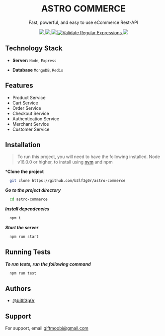 <div align="center">
  <h1>ASTRO COMMERCE</h1>
  <p>Fast, powerful, and easy to use eCommerce Rest-API</p>
</div>
<p align="center">
 <a href="https://dl.circleci.com/status-badge/redirect/gh/b3lf3g0r/astro-commerce/tree/main">
    <img src="https://dl.circleci.com/status-badge/img/gh/b3lf3g0r/astro-commerce/tree/main.svg?style=svg" />
  </a>
  <a href="https://github.com/b3lf3g0r/astro-commerce/actions/workflows/snyk.yml">
    <img src="https://github.com/b3lf3g0r/astro-commerce/actions/workflows/snyk.yml/badge.svg" />
  </a>
  <a href="https://github.com/b3lf3g0r/astro-commerce/actions/workflows/codeql.yml">
    <img src="https://github.com/b3lf3g0r/astro-commerce/actions/workflows/codeql.yml/badge.svg?branch=main" />
  </a>
  <a href="https://github.com/b3lf3g0r/astro-commerce/actions/workflows/regular-expressions.yml">
    <img src="https://github.com/b3lf3g0r/astro-commerce/actions/workflows/regular-expressions.yml/badge.svg" alt="Validate Regular Expressions"/>
  </a>
  <a href>
    <img src="https://img.shields.io/github/repo-size/b3lf3g0r/astro-commerce"/>
  </a>
  <br>
</p>

## Technology Stack

- **Server:** `Node`, `Express`

- **Database** `MongoDB`, `Redis`

## Features

>

- Product Service
- Cart Service
- Order Service
- Checkout Service
- Authentication Service
- Merchant Service
- Customer Service

## Installation

> To run this project, you will need to have the following installed. Node v16.0.0 or higher, to install using [nvm](https://github.com/nvm-sh/nvm) and npm

***Clone the project**

```bash
  git clone https://github.com/b3lf3g0r/astro-commerce
```

**_Go to the project directory_**

```bash
  cd astro-commerce
```

**_Install dependencies_**

```bash
  npm i
```

**_Start the server_**

```bash
  npm run start
```

## Running Tests

**_To run tests, run the following command_**

```bash
  npm run test
```

## Authors

- [@b3lf3g0r](https://github.com/b3lf3g0r)

## Support

For support, email giftmoobi@gmail.com
